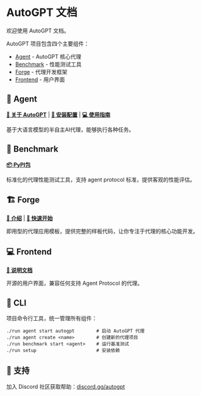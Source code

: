 # AutoGPT 文档

欢迎使用 AutoGPT 文档。

AutoGPT 项目包含四个主要组件：

* [Agent](#agent) - AutoGPT 核心代理
* [Benchmark](#benchmark) - 性能测试工具
* [Forge](#forge) - 代理开发框架
* [Frontend](#frontend) - 用户界面

## 🤖 Agent

**[📖 关于 AutoGPT](AutoGPT/index.md)** | **[🔧 安装配置](AutoGPT/setup/index.md)** | **[💻 使用指南](AutoGPT/usage.md)**

基于大语言模型的半自主AI代理，能够执行各种任务。

## 🎯 Benchmark

**[📦 PyPI包](https://pypi.org/project/agbenchmark/)**

标准化的代理性能测试工具，支持 agent protocol 标准，提供客观的性能评估。

## 🏗️ Forge

**[📖 介绍](forge/get-started.md)** | **[🚀 快速开始](../QUICKSTART.md)**

即用型的代理应用模板，提供完整的样板代码，让你专注于代理的核心功能开发。

## 💻 Frontend

**[📘 说明文档](../frontend/README.md)**

开源的用户界面，兼容任何支持 Agent Protocol 的代理。

## 🔧 CLI

项目命令行工具，统一管理所有组件：

```shell
./run agent start autogpt        # 启动 AutoGPT 代理
./run agent create <name>        # 创建新的代理项目
./run benchmark start <agent>    # 运行基准测试
./run setup                      # 安装依赖
```

## 💬 支持

加入 Discord 社区获取帮助：[discord.gg/autogpt](https://discord.gg/autogpt)
